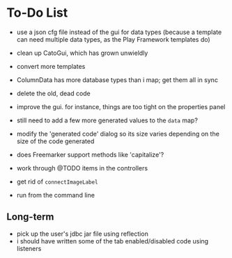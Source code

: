 To-Do List
==========

* use a json cfg file instead of the gui for data types (because a template can need multiple data types, as the Play Framework templates do)
* clean up CatoGui, which has grown unwieldly
* convert more templates
* ColumnData has more database types than i map; get them all in sync


* delete the old, dead code
* improve the gui. for instance, things are too tight on the properties panel
* still need to add a few more generated values to the `data` map?
* modify the 'generated code' dialog so its size varies depending on the size of the code generated

* does Freemarker support methods like 'capitalize'?
* work through @TODO items in the controllers
* get rid of `connectImageLabel`

* run from the command line


Long-term
---------

* pick up the user's jdbc jar file using reflection
* i should have written some of the tab enabled/disabled code using listeners

